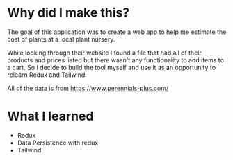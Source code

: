 # Why did I make this?

The goal of this application was to create a web app to help me estimate the cost of plants at a local plant nursery.

While looking through their website I found a file that had all of their products and prices listed but there wasn't any functionality to add items to a cart. So I decide to build the tool myself and use it as an opportunity to relearn Redux and Tailwind.

All of the data is from https://www.perennials-plus.com/

# What I learned

- Redux
- Data Persistence with redux
- Tailwind
